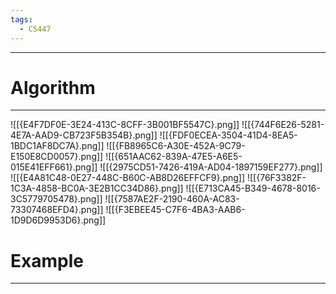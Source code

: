 ```yaml
---
tags:
  - CS447
---
```

---
# Algorithm
---
![[{E4F7DF0E-3E24-413C-8CFF-3B001BF5547C}.png]]
![[{744F6E26-5281-4E7A-AAD9-CB723F5B354B}.png]]
![[{FDF0ECEA-3504-41D4-8EA5-1BDC1AF8DC7A}.png]]
![[{FB8965C6-A30E-452A-9C79-E150E8CD0057}.png]]
![[{651AAC62-839A-47E5-A6E5-015E41EFF661}.png]]
![[{2975CD51-7426-419A-AD04-1897159EF277}.png]]
![[{E4A81C48-0E27-448C-B60C-AB8D26EFFCF9}.png]]
![[{76F3382F-1C3A-4858-BC0A-3E2B1CC34D86}.png]]
![[{E713CA45-B349-4678-8016-3C5779705478}.png]]
![[{7587AE2F-2190-460A-AC83-73307468EFD4}.png]]
![[{F3EBEE45-C7F6-4BA3-AAB6-1D9D6D9953D6}.png]]


# Example
---